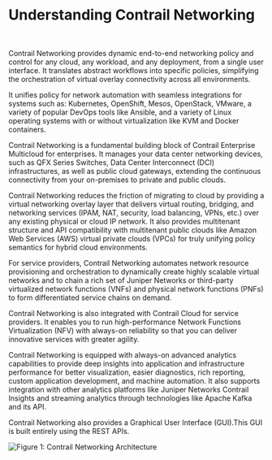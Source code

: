 # Understanding Contrail Networking

 

Contrail Networking provides dynamic end-to-end networking policy and
control for any cloud, any workload, and any deployment, from a single
user interface. It translates abstract workflows into specific policies,
simplifying the orchestration of virtual overlay connectivity across all
environments.

It unifies policy for network automation with seamless integrations for
systems such as: Kubernetes, OpenShift, Mesos, OpenStack, VMware, a
variety of popular DevOps tools like Ansible, and a variety of Linux
operating systems with or without virtualization like KVM and Docker
containers.

Contrail Networking is a fundamental building block of Contrail
Enterprise Multicloud for enterprises. It manages your data center
networking devices, such as QFX Series Switches, Data Center
Interconnect (DCI) infrastructures, as well as public cloud gateways,
extending the continuous connectivity from your on-premises to private
and public clouds.

Contrail Networking reduces the friction of migrating to cloud by
providing a virtual networking overlay layer that delivers virtual
routing, bridging, and networking services (IPAM, NAT, security, load
balancing, VPNs, etc.) over any existing physical or cloud IP network.
It also provides multitenant structure and API compatibility with
multitenant public clouds like Amazon Web Services (AWS) virtual private
clouds (VPCs) for truly unifying policy semantics for hybrid cloud
environments.

For service providers, Contrail Networking automates network resource
provisioning and orchestration to dynamically create highly scalable
virtual networks and to chain a rich set of Juniper Networks or
third-party virtualized network functions (VNFs) and physical network
functions (PNFs) to form differentiated service chains on demand.

Contrail Networking is also integrated with Contrail Cloud for service
providers. It enables you to run high-performance Network Functions
Virtualization (NFV) with always-on reliability so that you can deliver
innovative services with greater agility.

Contrail Networking is equipped with always-on advanced analytics
capabilities to provide deep insights into application and
infrastructure performance for better visualization, easier diagnostics,
rich reporting, custom application development, and machine automation.
It also supports integration with other analytics platforms like Juniper
Networks Contrail Insights and streaming analytics through technologies
like Apache Kafka and its API.

Contrail Networking also provides a Graphical User Interface (GUI).This
GUI is built entirely using the REST APIs.

![Figure 1: Contrail Networking
Architecture](documentation/images/g300457.png)

 
